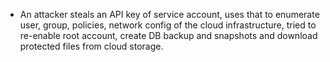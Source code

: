 - An attacker steals an API key of service account, uses that to enumerate user, group, policies, network config of the cloud infrastructure, tried to re-enable root account, create DB backup and snapshots and download protected files from cloud storage.
